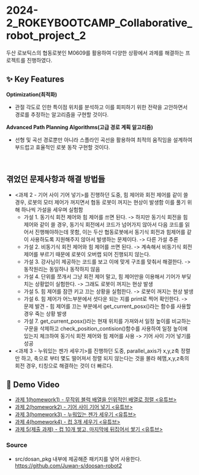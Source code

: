 # 2024-2_ROKEYBOOTCAMP_Collaborative_robot_project_2
두산 로보틱스의 협동로봇인 M0609를 활용하여 다양한 상황에서 과제를 해결하는 프로젝트를 진행하였다.

## ✨ Key Features

**Optimization(최적화)**

- 관절 각도로 인한 특이점 위치를 분석하고 이를 회피하기 위한 전략을 고안하면서 경로를 추정하는 알고리즘을 구현할 것이다.

**Advanced Path Planning Algorithms(고급 경로 계획 알고리즘)**

- 선형 및 곡선 경로뿐만 아니라 스플라인 곡선을 활용하여 최적의 움직임을 설계하여 부드럽고 효율적인 로봇 동작 구현할 것이다.

<br>

## 겪었던 문제사항과 해결 방법들

  - <과제 2 - 기어 사이 기어 넣기>를 진행하던 도중, 힘 제어와 회전 제어를 같이 쓸 경우, 로봇의 모터 제어가 꺼지면서 협동 로봇이 꺼지는 현상이 발생함 이를 풀기 위해 하나씩 가설을 세우며 실험함
    - 가설 1. 동기식 회전 제어와 힘 제어를 쓰면 된다. -> 하지만 동기식 회전을 힘 제어와 같이 쓸 경우, 동기식 회전에서 코드가 넘어가지 않아서 다음 코드를 읽어서 진행해야하는데 못함, 이는 두산 협동로봇에서 동기식 회전과 힘제어를 같이 사용하도록 지원해주지 않아서 발생하는 문제이다. -> 다른 가설 추론
    - 가설 2. 비동기식 회전 제어와 힘 제어를 쓰면 된다. -> 계속해서 비동기식 회전 제어를 부르기 때문에 로봇이 오버랩 되어 진행되지 않는다.
    - 가설 3. 강사님이 제공하는 코드를 보고 이에 맞게 구조를 맞춰서 해결한다. -> 동작원리는 동일하나 동작하지 않음
    - 가설 4. 단위를 쪼개서 그냥 회전 제어 말고, 힘 제어만을 이용해서 기어가 부딪치는 상황없이 실험한다. -> 그래도 로봇이 꺼지는 현상 발생
    - 가설 5. 힘 제어를 잠깐 키고 끄는 상황을 실험한다. -> 로봇이 꺼지는 현상 발생
    - 가설 6. 힘 제어가 어느부분에서 셧다운 되는 지를 print로 찍어 확인한다. -> 문제 발견 - 힘 제어를 끄는 부분에서 get_current_posx()라는 함수를 사용할 경우 죽는 상황 발생
    - 가설 7. get_current_posx()라는 현재 위치를 가져와서 일정 높이를 비교하는 구문을 삭제하고 check_position_contision()함수를 사용하여 일정 높이에 있는지 체크하여 동기식 회전 제어와 힘 제어를 사용  -> 기어 사이 기어 넣기를 성공
  - <과제 3 - 누워있는 젠가 세우기>를 진행하던 도중, parallel_axis가 x,y,z축 정렬만 하고, 축으로 부터 몇도 떨어져서 정렬 되지 않는다는 것을 몰라 헤맴,x,y,z축의 회전 경우, 티칭으로 해결하는 것이 더 빠르다.
## 🎥 Demo Video
  - [과제 1(homework1) - 무작위 블럭 배열을 인위적인 배열로 정렬 <유튜브>](https://youtu.be/ztsOVRzARyI)
  - [과제 2(homework2) - 기어 사이 기어 넣기 <유튜브>](https://youtu.be/jz2EHEQGh78)
  - [과제 3(homework3) - 누워있는 젠가 세우기 <유튜브>](https://youtu.be/uzCFj7mDgfo)
  - [과제 4(homework4) - 컵 3개 세우기 <유튜브>](https://youtu.be/pcc3xkfMvAg)
  - [과제 5(제출 과제) - 컵 10개 쌓고, 마지막에 뒤집어서 쌓기 <유튜브>](https://youtu.be/sTRamCVo4vg)

### Source
 - src/dosan_pkg 내부에 제공해준 패키지를 넣어 사용한다.
https://github.com/Juwan-s/doosan-robot2
